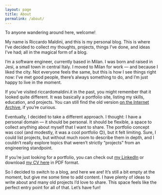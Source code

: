 ```yaml
---
layout: page
title: About
permalink: /about/
---
```


To anyone wandering around here, welcome!

My name is Riccardo Maldini, and this is my personal blog. This is where I’ve decided to collect my thoughts, projects, things I’ve done, and ideas I’ve had; all in the magical form of a blog.

I’m a software engineer, currently based in Milan. I was born and raised in Jesi, a small town in central Italy. I moved to Milan for work — and because I liked the city. Not everyone feels the same, but this is how I see things right now: I’ve met good people, there’s always something to do, and I’m just happy to live in the moment.

If you’ve visited riccardomaldini.it in the past, you might remember that it looked quite different. It was basically a portfolio site, listing my skills, education, and projects. You can still find the old version [on the Internet Archive](https://web.archive.org/web/20250421150702/https://www.riccardomaldini.it/), if you’re curious.

Eventually, I decided to take a different approach. I thought: I have a personal domain — it should be personal. It should be flexible, a space to collect anything about myself that I want to share. The portfolio concept was cool (and modestly, it was a cool portfolio 😊), but it felt limiting. Sure, I could list projects, but without much room to describe them in depth, and I couldn’t really explore topics that weren’t strictly “projects” from an engineering standpoint.

If you’re just looking for a portfolio, you can check out [my LinkedIn](https://www.linkedin.com/in/riccardo-maldini-a6b684132) or download [my CV here](https://www.riccardomaldini.it/maldini-cv.pdf) in PDF format.

So I decided to switch to a blog, and here we are!
It’s still a bit empty at the moment, but give me some time to add content. I have plenty of ideas to write about and many old projects I’d love to share. This space feels like the perfect entry point for all of that. Let’s have fun!
